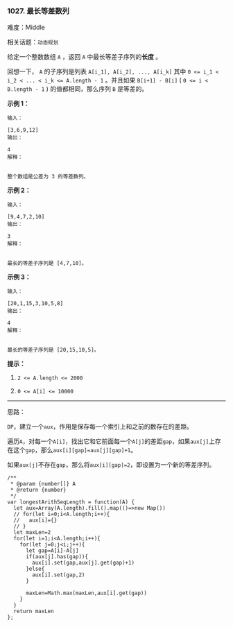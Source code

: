 ### 1027. 最长等差数列

难度：Middle

相关话题：`动态规划`

给定一个整数数组 `A` ，返回  `A` 中最长等差子序列的**长度** 。



回想一下， `A` 的子序列是列表 `A[i_1], A[i_2], ..., A[i_k]`  其中 `0 <= i_1 < i_2 < ... < i_k <= A.length - 1` 。并且如果 `B[i+1] - B[i]` ( `0 <= i < B.length - 1` ) 的值都相同，那么序列 `B` 是等差的。







**示例 1：** 





```
输入：

[3,6,9,12]
输出：

4
解释：


整个数组是公差为 3 的等差数列。

```


**示例 2：** 





```
输入：

[9,4,7,2,10]
输出：

3
解释：


最长的等差子序列是 [4,7,10]。

```


**示例 3：** 





```
输入：

[20,1,15,3,10,5,8]
输出：

4
解释：


最长的等差子序列是 [20,15,10,5]。

```






**提示：** 




1.  `2 <= A.length <= 2000` 

2.  `0 <= A[i] <= 10000` 






-----

思路：

`DP`，建立一个`aux`，作用是保存每一个索引上和之前的数存在的差距。

遍历`A`，对每一个`A[i]`，找出它和它前面每一个`A[j]`的差距`gap`，如果`aux[j]`上存在这个`gap`，那么`aux[i][gap]=aux[j][gap]+1`。

如果`aux[j]`不存在`gap`，那么将`aux[i][gap]=2`，即设置为一个新的等差序列。


```
/**
 * @param {number[]} A
 * @return {number}
 */
var longestArithSeqLength = function(A) {
  let aux=Array(A.length).fill().map(()=>new Map())
  // for(let i=0;i<A.length;i++){
  //   aux[i]={}
  // }
  let maxLen=2
  for(let i=1;i<A.length;i++){
    for(let j=0;j<i;j++){
      let gap=A[i]-A[j]
      if(aux[j].has(gap)){
        aux[i].set(gap,aux[j].get(gap)+1)
      }else{
        aux[i].set(gap,2)
      }
      
      maxLen=Math.max(maxLen,aux[i].get(gap))
    }
  }
  return maxLen
};



```

